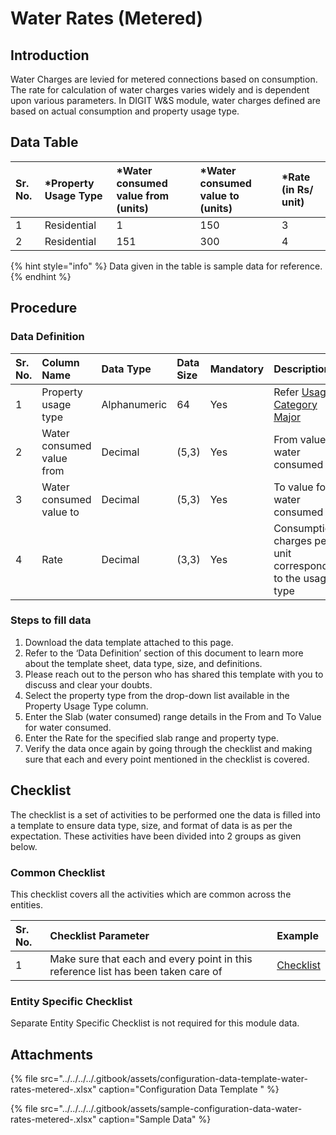 # Water Rates \(Metered\)

## Introduction

Water Charges are levied for metered connections based on consumption. The rate for calculation of water charges varies widely and is dependent upon various parameters. In DIGIT W&S module, water charges defined are based on actual consumption and property usage type.

## Data Table

| Sr. No. | \*Property Usage Type | \*Water consumed value from \(units\) | \*Water consumed value to \(units\) | \*Rate \(in Rs/ unit\) |
| :--- | :--- | :--- | :--- | :--- |
| 1 | Residential | 1 | 150 | 3 |
| 2 | Residential | 151 | 300 | 4 |

{% hint style="info" %}
Data given in the table is sample data for reference.
{% endhint %}

## Procedure

### Data Definition

| Sr. No. | Column Name | Data Type | Data Size | Mandatory | Description |
| :--- | :--- | :--- | :--- | :--- | :--- |
| 1 | Property usage type | Alphanumeric | 64 | Yes | Refer [Usage Category Major](../untitled-13/usage-category-major.md) |
| 2 | Water consumed value from | Decimal | \(5,3\) | Yes | From value for water consumed |
| 3 | Water consumed value to | Decimal | \(5,3\) | Yes | To value for water consumed |
| 4 | Rate | Decimal | \(3,3\) | Yes | Consumption charges per unit corresponding to the usage type |

### Steps to fill data

1. Download the data template attached to this page.
2. Refer to the ‘Data Definition’ section of this document to learn more about the template sheet, data type, size, and definitions.
3. Please reach out to the person who has shared this template with you to discuss and clear your doubts.
4. Select the property type from the drop-down list available in the Property Usage Type column.
5. Enter the Slab \(water consumed\) range details in the From and To Value for water consumed.
6. Enter the Rate for the specified slab range and property type.
7. Verify the data once again by going through the checklist and making sure that each and every point mentioned in the checklist is covered.

## Checklist

The checklist is a set of activities to be performed one the data is filled into a template to ensure data type, size, and format of data is as per the expectation. These activities have been divided into 2 groups as given below.

### Common Checklist

This checklist covers all the activities which are common across the entities.

| Sr. No. | Checklist Parameter | Example |
| :--- | :--- | :--- |
| 1 | Make sure that each and every point in this reference list has been taken care of | [Checklist](../untitled-1/checklist.md) |

### Entity Specific Checklist

Separate Entity Specific Checklist is not required for this module data.

## Attachments

{% file src="../../../../.gitbook/assets/configuration-data-template-water-rates-metered-.xlsx" caption="Configuration Data Template " %}

{% file src="../../../../.gitbook/assets/sample-configuration-data-water-rates-metered-.xlsx" caption="Sample Data" %}

